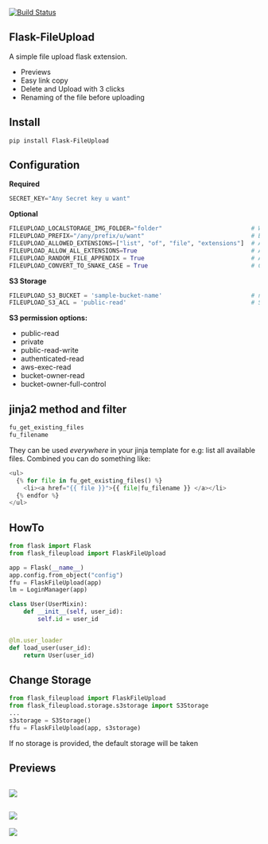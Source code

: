[![Build Status](https://travis-ci.org/Speedy1991/Flask-FileUpload.svg?branch=master)](https://travis-ci.org/Speedy1991/Flask-FileUpload)

Flask-FileUpload
----------------

A simple file upload flask extension.

- Previews
- Easy link copy
- Delete and Upload with 3 clicks
- Renaming of the file before uploading

Install
-------

```pip install Flask-FileUpload```

Configuration
-------------
__Required__
```python
SECRET_KEY="Any Secret key u want"
```

__Optional__

```python
FILEUPLOAD_LOCALSTORAGE_IMG_FOLDER="folder"                         # Where to store the images if used the default LocalStorage
FILEUPLOAD_PREFIX="/any/prefix/u/want"                              # Blueprint prefix
FILEUPLOAD_ALLOWED_EXTENSIONS=["list", "of", "file", "extensions"]  # Allow only these extensions
FILEUPLOAD_ALLOW_ALL_EXTENSIONS=True                                # Allow all extensions
FILEUPLOAD_RANDOM_FILE_APPENDIX = True                              # Append a random 6 hash string to selected file
FILEUPLOAD_CONVERT_TO_SNAKE_CASE = True                             # Converts filenames to snake_case
```

__S3 Storage__
```python
FILEUPLOAD_S3_BUCKET = 'sample-bucket-name'                         # name of the S3 bucket
FILEUPLOAD_S3_ACL = 'public-read'                                   # S3 permission
```

__S3 permission options:__

- public-read
- private
- public-read-write
- authenticated-read
- aws-exec-read
- bucket-owner-read
- bucket-owner-full-control


jinja2 method and filter 
------------------------
 
```python 
fu_get_existing_files 
fu_filename 
```` 
They can be used _everywhere_ in your jinja template for e.g: list all available files. Combined you can do something like: 
 
```python 
<ul> 
  {% for file in fu_get_existing_files() %} 
    <li><a href="{{ file }}">{{ file|fu_filename }} </a></li> 
  {% endfor %} 
</ul> 
``` 
 
HowTo
-----
```python
from flask import Flask
from flask_fileupload import FlaskFileUpload

app = Flask(__name__)
app.config.from_object("config")
ffu = FlaskFileUpload(app)
lm = LoginManager(app)

class User(UserMixin):
    def __init__(self, user_id):
        self.id = user_id


@lm.user_loader
def load_user(user_id):
    return User(user_id)
```

Change Storage
--------------

```python
from flask_fileupload import FlaskFileUpload
from flask_fileupload.storage.s3storage import S3Storage
...
s3storage = S3Storage()
ffu = FlaskFileUpload(app, s3storage)
```

If no storage is provided, the default storage will be taken

Previews
--------

![](https://github.com/Speedy1991/Flask-FileUpload/blob/master/doc/img/overview.png)
----
![](https://github.com/Speedy1991/Flask-FileUpload/blob/master/doc/img/sort_and_searchable.png)
----
![](https://github.com/Speedy1991/Flask-FileUpload/blob/master/doc/img/zoom.png)

